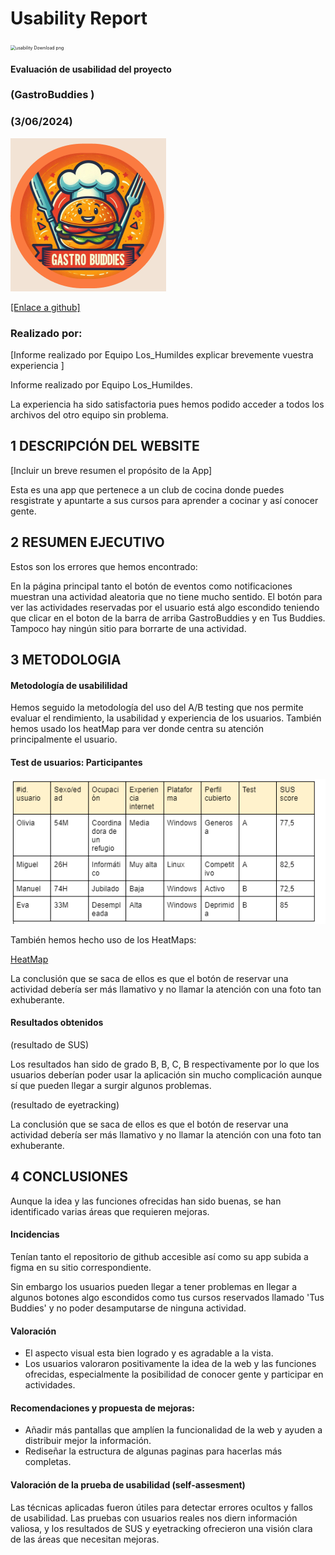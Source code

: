 # Usability Report



<img src="https://encrypted-tbn0.gstatic.com/images?q=tbn:ANd9GcRF017nhV-TFmNER2OM8UbXtdN6xwAKBYrv0i6onNfKu6Yn0BV0RK6aiOroeXl73LSY-B0&usqp=CAU" alt="usability Download png" style="zoom:50%;" />

#### Evaluación de usabilidad del proyecto 

### (GastroBuddies )

### (3/06/2024)





[![Imagem Logotipo](https://github.com/dduckduck/DIU_DosVocesUnCompas/blob/master/P3/mediaP3/logo.png)](https://github.com/dduckduck/DIU_DosVocesUnCompas/blob/master/P3/mediaP3/logo.png)

[[Enlace a github]](https://github.com/dduckduck/DIU_DosVocesUnCompas)





### Realizado por:

[Informe realizado por Equipo Los_Humildes explicar brevemente vuestra experiencia ]

Informe realizado por Equipo Los_Humildes.

La experiencia ha sido satisfactoria pues hemos podido acceder a todos los archivos del otro equipo sin problema.





## 1 DESCRIPCIÓN DEL WEBSITE

[Incluir un breve resumen el propósito de la App]

 Esta es una app que pertenece a un club de cocina donde puedes resgistrate y apuntarte a sus cursos para aprender a cocinar y así conocer gente.



## 2 RESUMEN EJECUTIVO
Estos son los errores que hemos encontrado:

En la página principal tanto el botón de eventos como notificaciones muestran una actividad aleatoria que no tiene mucho sentido.
El botón para ver las actividades reservadas por el usuario está algo escondido teniendo que clicar en el boton de la barra de arriba GastroBuddies y en Tus Buddies.
Tampoco hay ningún sitio para borrarte de una actividad.




## 3 METODOLOGIA 

#### Metodología de usabililidad

Hemos seguido la metodología del uso del A/B testing que nos permite evaluar el rendimiento, la usabilidad y experiencia de los usuarios. También hemos usado los heatMap para ver donde centra su atención principalmente el usuario.


#### Test de usuarios: Participantes


[![Imagem A/B Testing](https://github.com/benipr14/DIU.Los_Humildes/blob/master/P4/roleplay.png)](https://github.com/benipr14/DIU.Los_Humildes/blob/master/P4/roleplay.png)


También hemos hecho uso de los HeatMaps:

[HeatMap](https://github.com/benipr14/DIU.Los_Humildes/blob/master/P4/Eye%20Tracking.pdf)

La conclusión que se saca de ellos es que el botón de reservar una actividad debería ser más llamativo y no llamar la atención con una foto tan exhuberante.




#### Resultados obtenidos



(resultado de SUS)

Los resultados han sido de grado B, B, C, B respectivamente por lo que los usuarios deberían poder usar la aplicación sin mucho complicación aunque sí que pueden llegar a surgir algunos problemas.



(resultado de eyetracking)

La conclusión que se saca de ellos es que el botón de reservar una actividad debería ser más llamativo y no llamar la atención con una foto tan exhuberante.






## 4 CONCLUSIONES 

Aunque la idea y las funciones ofrecidas han sido buenas, se han identificado varias áreas que requieren mejoras.


#### Incidencias

Tenían tanto el repositorio de github accesible así como su app subida a figma en su sitio correspondiente.

Sin embargo los usuarios pueden llegar a tener problemas en llegar a algunos botones algo escondidos como tus cursos reservados llamado 'Tus Buddies' y no poder desamputarse de ninguna actividad.


#### Valoración 

- El aspecto visual esta bien logrado y es agradable a la vista.
- Los usuarios valoraron positivamente la idea de la web y las funciones ofrecidas, especialmente la posibilidad de conocer gente y participar en actividades.



#### Recomendaciones y propuesta de mejoras: 

- Añadir más pantallas que amplíen la funcionalidad de la web y ayuden a distribuir mejor la información.
- Rediseñar la estructura de algunas paginas para hacerlas más completas.





#### Valoración de la prueba de usabilidad (self-assesment)

Las técnicas aplicadas fueron útiles para detectar errores ocultos y fallos de usabilidad. Las pruebas con usuarios reales nos diern información valiosa, y los resultados de SUS y eyetracking ofrecieron una visión clara de las áreas que necesitan mejoras.
